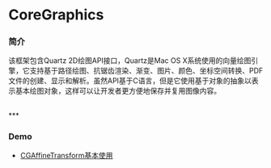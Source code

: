 # CoreGraphics

### 简介

该框架包含Quartz 2D绘图API接口，Quartz是Mac OS X系统使用的向量绘图引擎，它支持基于路径绘图、抗锯齿渲染、渐变、图片、颜色、坐标空间转换、PDF文件的创建、显示和解析。虽然API基于C语言，但是它使用基于对象的抽象以表示基本绘图对象，这样可以让开发者更方便地保存并复用图像内容。


<br>
***
<br>


### Demo

* [CGAffineTransform基本使用](./CGAffineTransform/CGAffineTransformDemo)